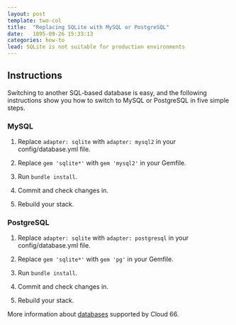 ```yaml
---
layout: post
template: two-col
title:  "Replacing SQLite with MySQL or PostgreSQL"
date:   1895-09-26 15:33:13
categories: how-to
lead: SQLite is not suitable for production environments
---
```



## Instructions
Switching to another SQL-based database is easy, and the following instructions show you how to switch to MySQL or PostgreSQL in five simple steps.

### MySQL

<ol>
	<li>
		<p>
			Replace <code>adapter: sqlite</code> with <code>adapter: mysql2</code> in your config/database.yml file.
		</p>
	</li>
	<li>
		<p>
			Replace <code>gem 'sqlite*'</code> with <code>gem 'mysql2'</code> in your Gemfile.
		</p>
	</li>
	<li>
    	<p>
    		Run <code>bundle install</code>.
    	</p>
    </li>
    <li>
        <p>
            Commit and check changes in.
        </p>
    </li>
    <li>
        <p>
           	Rebuild your stack.
        </p>
    </li>
</ol>

### PostgreSQL

<ol>
	<li>
		<p>
			Replace <code>adapter: sqlite</code> with <code>adapter: postgresql</code> in your config/database.yml file.
		</p>
	</li>
	<li>
		<p>
			Replace <code>gem 'sqlite*'</code> with <code>gem 'pg'</code> in your Gemfile.
		</p>
	</li>
	<li>
    	<p>
    		Run <code>bundle install</code>.
    	</p>
    </li>
    <li>
        <p>
            Commit and check changes in.
        </p>
    </li>
    <li>
        <p>
           	Rebuild your stack.
        </p>
    </li>
</ol>

More information about [databases](/stacks/databases.html) supported by Cloud 66.